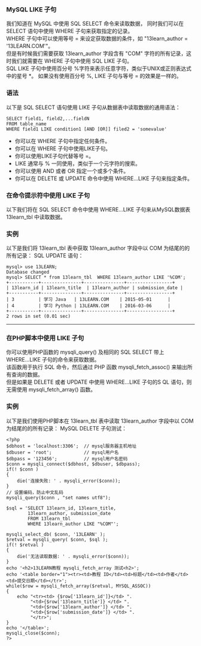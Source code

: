 ### MySQL LIKE 子句

我们知道在 MySQL 中使用 SQL SELECT 命令来读取数据， 同时我们可以在 SELECT 语句中使用 WHERE 子句来获取指定的记录。  
WHERE 子句中可以使用等号 = 来设定获取数据的条件，如 "13learn_author = '13LEARN.COM'"。  
但是有时候我们需要获取 13learn_author 字段含有 "COM" 字符的所有记录，这时我们就需要在 WHERE 子句中使用 SQL LIKE 子句。  
SQL LIKE 子句中使用百分号 %字符来表示任意字符，类似于UNIX或正则表达式中的星号 *。
如果没有使用百分号 %, LIKE 子句与等号 = 的效果是一样的。

### 语法
以下是 SQL SELECT 语句使用 LIKE 子句从数据表中读取数据的通用语法：
```other
SELECT field1, field2,...fieldN 
FROM table_name
WHERE field1 LIKE condition1 [AND [OR]] filed2 = 'somevalue'
```

*  你可以在 WHERE 子句中指定任何条件。
*  你可以在 WHERE 子句中使用LIKE子句。
*  你可以使用LIKE子句代替等号 =。
*  LIKE 通常与 % 一同使用，类似于一个元字符的搜索。
*  你可以使用 AND 或者 OR 指定一个或多个条件。
*  你可以在 DELETE 或 UPDATE 命令中使用 WHERE...LIKE 子句来指定条件。

### 在命令提示符中使用 LIKE 子句
以下我们将在 SQL SELECT 命令中使用 WHERE...LIKE 子句来从MySQL数据表 13learn_tbl 中读取数据。
### 实例
以下是我们将 13learn_tbl 表中获取 13learn_author 字段中以 COM 为结尾的的所有记录：
SQL UPDATE 语句：
```other
mysql> use 13LEARN;
Database changed
mysql> SELECT * from 13learn_tbl  WHERE 13learn_author LIKE '%COM';
+-----------+---------------+---------------+-----------------+
| 13learn_id | 13learn_title  | 13learn_author | submission_date |
+-----------+---------------+---------------+-----------------+
| 3         | 学习 Java   | 13LEARN.COM    | 2015-05-01      |
| 4         | 学习 Python | 13LEARN.COM    | 2016-03-06      |
+-----------+---------------+---------------+-----------------+
2 rows in set (0.01 sec)
```

---

### 在PHP脚本中使用 LIKE 子句
你可以使用PHP函数的 mysqli_query() 及相同的 SQL SELECT 带上 WHERE...LIKE 子句的命令来获取数据。  
该函数用于执行 SQL 命令，然后通过 PHP 函数 mysqli_fetch_assoc() 来输出所有查询的数据。  
但是如果是 DELETE 或者 UPDATE 中使用 WHERE...LIKE 子句的S QL 语句，则无需使用 mysqli_fetch_array() 函数。  
### 实例
以下是我们使用PHP脚本在 13learn_tbl 表中读取 13learn_author 字段中以 COM 为结尾的的所有记录：
MySQL DELETE 子句测试：
```other
<?php
$dbhost = 'localhost:3306';  // mysql服务器主机地址
$dbuser = 'root';            // mysql用户名
$dbpass = '123456';          // mysql用户名密码
$conn = mysqli_connect($dbhost, $dbuser, $dbpass);
if(! $conn )
{
    die('连接失败: ' . mysqli_error($conn));
}
// 设置编码，防止中文乱码
mysqli_query($conn , "set names utf8");
 
$sql = 'SELECT 13learn_id, 13learn_title, 
        13learn_author, submission_date
        FROM 13learn_tbl
        WHERE 13learn_author LIKE "%COM"';
 
mysqli_select_db( $conn, '13LEARN' );
$retval = mysqli_query( $conn, $sql );
if(! $retval )
{
    die('无法读取数据: ' . mysqli_error($conn));
}
echo '<h2>13LEARN教程 mysqli_fetch_array 测试<h2>';
echo '<table border="1"><tr><td>教程 ID</td><td>标题</td><td>作者</td><td>提交日期</td></tr>';
while($row = mysqli_fetch_array($retval, MYSQL_ASSOC))
{
    echo "<tr><td> {$row['13learn_id']}</td> ".
         "<td>{$row['13learn_title']} </td> ".
         "<td>{$row['13learn_author']} </td> ".
         "<td>{$row['submission_date']} </td> ".
         "</tr>";
}
echo '</table>';
mysqli_close($conn);
?>
```